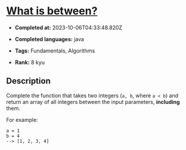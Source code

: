 # [What is between?](https://www.codewars.com/kata/55ecd718f46fba02e5000029)

- **Completed at:** 2023-10-06T04:33:48.820Z

- **Completed languages:** java

- **Tags:** Fundamentals, Algorithms

- **Rank:** 8 kyu

## Description

Complete the function that takes two integers (`a, b`, where `a < b`) and return an array of all integers between the input parameters, **including** them.

For example:
```
a = 1
b = 4
--> [1, 2, 3, 4]
```